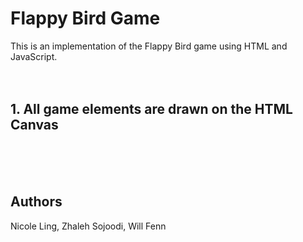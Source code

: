 # Flappy Bird Game
This is an implementation of the Flappy Bird game using HTML and JavaScript.
<br/>
<br/>
<br/>

## 1. All game elements are drawn on the HTML Canvas

<br/>
<br/>
<br/>

## Authors
Nicole Ling, Zhaleh Sojoodi, Will Fenn